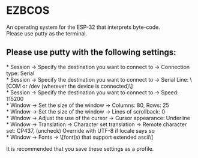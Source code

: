 # EZBCOS
An operating system for the ESP-32 that interprets byte-code.<br>
Please use putty as the terminal.<br>
<h2> Please use putty with the following settings: </h2>
* Session -> Specify the destination you want to connect to -> Connection type: Serial<br>
* Session -> Specify the destination you want to connect to -> Serial Line: \[COM or /dev (wherever the device is connected)\]<br>
* Session -> Specify the destination you want to connect to -> Speed: 115200<br>
* Window -> Set the size of the window -> Columns: 80, Rows: 25<br>
* Window -> Set the size of the window -> Lines of scrollback: 0<br>
* Window -> Adjust the use of the cursor -> Cursor appearance: Underline<br>
* Window -> Translation -> Character set translation -> Remote character set: CP437, (uncheck) Override with UTF-8 if locale says so<br>
* Window -> Fonts -> \[font(s) that support extended ascii\]<br>

It is recommended that you save these settings as a profile.

